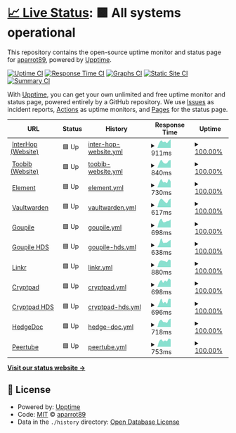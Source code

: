 # [📈 Live Status](https://status.interhop.org): <!--live status--> **🟩 All systems operational**

This repository contains the open-source uptime monitor and status page for [aparrot89](https://status.interhop.org), powered by [Upptime](https://github.com/upptime/upptime).

[![Uptime CI](https://github.com/aparrot89/interhop-status/workflows/Uptime%20CI/badge.svg)](https://github.com/aparrot89/interhop-status/actions?query=workflow%3A%22Uptime+CI%22)
[![Response Time CI](https://github.com/aparrot89/interhop-status/workflows/Response%20Time%20CI/badge.svg)](https://github.com/aparrot89/interhop-status/actions?query=workflow%3A%22Response+Time+CI%22)
[![Graphs CI](https://github.com/aparrot89/interhop-status/workflows/Graphs%20CI/badge.svg)](https://github.com/aparrot89/interhop-status/actions?query=workflow%3A%22Graphs+CI%22)
[![Static Site CI](https://github.com/aparrot89/interhop-status/workflows/Static%20Site%20CI/badge.svg)](https://github.com/aparrot89/interhop-status/actions?query=workflow%3A%22Static+Site+CI%22)
[![Summary CI](https://github.com/aparrot89/interhop-status/workflows/Summary%20CI/badge.svg)](https://github.com/aparrot89/interhop-status/actions?query=workflow%3A%22Summary+CI%22)

With [Upptime](https://upptime.js.org), you can get your own unlimited and free uptime monitor and status page, powered entirely by a GitHub repository. We use [Issues](https://github.com/aparrot89/interhop-status/issues) as incident reports, [Actions](https://github.com/aparrot89/interhop-status/actions) as uptime monitors, and [Pages](https://status.interhop.org) for the status page.

<!--start: status pages-->
<!-- This summary is generated by Upptime (https://github.com/upptime/upptime) -->
<!-- Do not edit this manually, your changes will be overwritten -->
<!-- prettier-ignore -->
| URL | Status | History | Response Time | Uptime |
| --- | ------ | ------- | ------------- | ------ |
| <img alt="" src="https://icons.duckduckgo.com/ip3/interhop.org.ico" height="13"> [InterHop (Website)](https://interhop.org) | 🟩 Up | [inter-hop-website.yml](https://github.com/aparrot89/interhop-status/commits/HEAD/history/inter-hop-website.yml) | <details><summary><img alt="Response time graph" src="./graphs/inter-hop-website/response-time-week.png" height="20"> 911ms</summary><br><a href="https://status.interhop.org/history/inter-hop-website"><img alt="Response time 779" src="https://img.shields.io/endpoint?url=https%3A%2F%2Fraw.githubusercontent.com%2Faparrot89%2Finterhop-status%2FHEAD%2Fapi%2Finter-hop-website%2Fresponse-time.json"></a><br><a href="https://status.interhop.org/history/inter-hop-website"><img alt="24-hour response time 1102" src="https://img.shields.io/endpoint?url=https%3A%2F%2Fraw.githubusercontent.com%2Faparrot89%2Finterhop-status%2FHEAD%2Fapi%2Finter-hop-website%2Fresponse-time-day.json"></a><br><a href="https://status.interhop.org/history/inter-hop-website"><img alt="7-day response time 911" src="https://img.shields.io/endpoint?url=https%3A%2F%2Fraw.githubusercontent.com%2Faparrot89%2Finterhop-status%2FHEAD%2Fapi%2Finter-hop-website%2Fresponse-time-week.json"></a><br><a href="https://status.interhop.org/history/inter-hop-website"><img alt="30-day response time 849" src="https://img.shields.io/endpoint?url=https%3A%2F%2Fraw.githubusercontent.com%2Faparrot89%2Finterhop-status%2FHEAD%2Fapi%2Finter-hop-website%2Fresponse-time-month.json"></a><br><a href="https://status.interhop.org/history/inter-hop-website"><img alt="1-year response time 779" src="https://img.shields.io/endpoint?url=https%3A%2F%2Fraw.githubusercontent.com%2Faparrot89%2Finterhop-status%2FHEAD%2Fapi%2Finter-hop-website%2Fresponse-time-year.json"></a></details> | <details><summary><a href="https://status.interhop.org/history/inter-hop-website">100.00%</a></summary><a href="https://status.interhop.org/history/inter-hop-website"><img alt="All-time uptime 99.89%" src="https://img.shields.io/endpoint?url=https%3A%2F%2Fraw.githubusercontent.com%2Faparrot89%2Finterhop-status%2FHEAD%2Fapi%2Finter-hop-website%2Fuptime.json"></a><br><a href="https://status.interhop.org/history/inter-hop-website"><img alt="24-hour uptime 100.00%" src="https://img.shields.io/endpoint?url=https%3A%2F%2Fraw.githubusercontent.com%2Faparrot89%2Finterhop-status%2FHEAD%2Fapi%2Finter-hop-website%2Fuptime-day.json"></a><br><a href="https://status.interhop.org/history/inter-hop-website"><img alt="7-day uptime 100.00%" src="https://img.shields.io/endpoint?url=https%3A%2F%2Fraw.githubusercontent.com%2Faparrot89%2Finterhop-status%2FHEAD%2Fapi%2Finter-hop-website%2Fuptime-week.json"></a><br><a href="https://status.interhop.org/history/inter-hop-website"><img alt="30-day uptime 100.00%" src="https://img.shields.io/endpoint?url=https%3A%2F%2Fraw.githubusercontent.com%2Faparrot89%2Finterhop-status%2FHEAD%2Fapi%2Finter-hop-website%2Fuptime-month.json"></a><br><a href="https://status.interhop.org/history/inter-hop-website"><img alt="1-year uptime 99.89%" src="https://img.shields.io/endpoint?url=https%3A%2F%2Fraw.githubusercontent.com%2Faparrot89%2Finterhop-status%2FHEAD%2Fapi%2Finter-hop-website%2Fuptime-year.json"></a></details>
| <img alt="" src="https://icons.duckduckgo.com/ip3/toobib.org.ico" height="13"> [Toobib (Website)](https://toobib.org) | 🟩 Up | [toobib-website.yml](https://github.com/aparrot89/interhop-status/commits/HEAD/history/toobib-website.yml) | <details><summary><img alt="Response time graph" src="./graphs/toobib-website/response-time-week.png" height="20"> 840ms</summary><br><a href="https://status.interhop.org/history/toobib-website"><img alt="Response time 762" src="https://img.shields.io/endpoint?url=https%3A%2F%2Fraw.githubusercontent.com%2Faparrot89%2Finterhop-status%2FHEAD%2Fapi%2Ftoobib-website%2Fresponse-time.json"></a><br><a href="https://status.interhop.org/history/toobib-website"><img alt="24-hour response time 1023" src="https://img.shields.io/endpoint?url=https%3A%2F%2Fraw.githubusercontent.com%2Faparrot89%2Finterhop-status%2FHEAD%2Fapi%2Ftoobib-website%2Fresponse-time-day.json"></a><br><a href="https://status.interhop.org/history/toobib-website"><img alt="7-day response time 840" src="https://img.shields.io/endpoint?url=https%3A%2F%2Fraw.githubusercontent.com%2Faparrot89%2Finterhop-status%2FHEAD%2Fapi%2Ftoobib-website%2Fresponse-time-week.json"></a><br><a href="https://status.interhop.org/history/toobib-website"><img alt="30-day response time 826" src="https://img.shields.io/endpoint?url=https%3A%2F%2Fraw.githubusercontent.com%2Faparrot89%2Finterhop-status%2FHEAD%2Fapi%2Ftoobib-website%2Fresponse-time-month.json"></a><br><a href="https://status.interhop.org/history/toobib-website"><img alt="1-year response time 762" src="https://img.shields.io/endpoint?url=https%3A%2F%2Fraw.githubusercontent.com%2Faparrot89%2Finterhop-status%2FHEAD%2Fapi%2Ftoobib-website%2Fresponse-time-year.json"></a></details> | <details><summary><a href="https://status.interhop.org/history/toobib-website">100.00%</a></summary><a href="https://status.interhop.org/history/toobib-website"><img alt="All-time uptime 99.85%" src="https://img.shields.io/endpoint?url=https%3A%2F%2Fraw.githubusercontent.com%2Faparrot89%2Finterhop-status%2FHEAD%2Fapi%2Ftoobib-website%2Fuptime.json"></a><br><a href="https://status.interhop.org/history/toobib-website"><img alt="24-hour uptime 100.00%" src="https://img.shields.io/endpoint?url=https%3A%2F%2Fraw.githubusercontent.com%2Faparrot89%2Finterhop-status%2FHEAD%2Fapi%2Ftoobib-website%2Fuptime-day.json"></a><br><a href="https://status.interhop.org/history/toobib-website"><img alt="7-day uptime 100.00%" src="https://img.shields.io/endpoint?url=https%3A%2F%2Fraw.githubusercontent.com%2Faparrot89%2Finterhop-status%2FHEAD%2Fapi%2Ftoobib-website%2Fuptime-week.json"></a><br><a href="https://status.interhop.org/history/toobib-website"><img alt="30-day uptime 99.55%" src="https://img.shields.io/endpoint?url=https%3A%2F%2Fraw.githubusercontent.com%2Faparrot89%2Finterhop-status%2FHEAD%2Fapi%2Ftoobib-website%2Fuptime-month.json"></a><br><a href="https://status.interhop.org/history/toobib-website"><img alt="1-year uptime 99.85%" src="https://img.shields.io/endpoint?url=https%3A%2F%2Fraw.githubusercontent.com%2Faparrot89%2Finterhop-status%2FHEAD%2Fapi%2Ftoobib-website%2Fuptime-year.json"></a></details>
| <img alt="" src="https://icons.duckduckgo.com/ip3/element.interhop.org.ico" height="13"> [Element](https://element.interhop.org) | 🟩 Up | [element.yml](https://github.com/aparrot89/interhop-status/commits/HEAD/history/element.yml) | <details><summary><img alt="Response time graph" src="./graphs/element/response-time-week.png" height="20"> 730ms</summary><br><a href="https://status.interhop.org/history/element"><img alt="Response time 619" src="https://img.shields.io/endpoint?url=https%3A%2F%2Fraw.githubusercontent.com%2Faparrot89%2Finterhop-status%2FHEAD%2Fapi%2Felement%2Fresponse-time.json"></a><br><a href="https://status.interhop.org/history/element"><img alt="24-hour response time 920" src="https://img.shields.io/endpoint?url=https%3A%2F%2Fraw.githubusercontent.com%2Faparrot89%2Finterhop-status%2FHEAD%2Fapi%2Felement%2Fresponse-time-day.json"></a><br><a href="https://status.interhop.org/history/element"><img alt="7-day response time 730" src="https://img.shields.io/endpoint?url=https%3A%2F%2Fraw.githubusercontent.com%2Faparrot89%2Finterhop-status%2FHEAD%2Fapi%2Felement%2Fresponse-time-week.json"></a><br><a href="https://status.interhop.org/history/element"><img alt="30-day response time 678" src="https://img.shields.io/endpoint?url=https%3A%2F%2Fraw.githubusercontent.com%2Faparrot89%2Finterhop-status%2FHEAD%2Fapi%2Felement%2Fresponse-time-month.json"></a><br><a href="https://status.interhop.org/history/element"><img alt="1-year response time 619" src="https://img.shields.io/endpoint?url=https%3A%2F%2Fraw.githubusercontent.com%2Faparrot89%2Finterhop-status%2FHEAD%2Fapi%2Felement%2Fresponse-time-year.json"></a></details> | <details><summary><a href="https://status.interhop.org/history/element">100.00%</a></summary><a href="https://status.interhop.org/history/element"><img alt="All-time uptime 99.93%" src="https://img.shields.io/endpoint?url=https%3A%2F%2Fraw.githubusercontent.com%2Faparrot89%2Finterhop-status%2FHEAD%2Fapi%2Felement%2Fuptime.json"></a><br><a href="https://status.interhop.org/history/element"><img alt="24-hour uptime 100.00%" src="https://img.shields.io/endpoint?url=https%3A%2F%2Fraw.githubusercontent.com%2Faparrot89%2Finterhop-status%2FHEAD%2Fapi%2Felement%2Fuptime-day.json"></a><br><a href="https://status.interhop.org/history/element"><img alt="7-day uptime 100.00%" src="https://img.shields.io/endpoint?url=https%3A%2F%2Fraw.githubusercontent.com%2Faparrot89%2Finterhop-status%2FHEAD%2Fapi%2Felement%2Fuptime-week.json"></a><br><a href="https://status.interhop.org/history/element"><img alt="30-day uptime 100.00%" src="https://img.shields.io/endpoint?url=https%3A%2F%2Fraw.githubusercontent.com%2Faparrot89%2Finterhop-status%2FHEAD%2Fapi%2Felement%2Fuptime-month.json"></a><br><a href="https://status.interhop.org/history/element"><img alt="1-year uptime 99.93%" src="https://img.shields.io/endpoint?url=https%3A%2F%2Fraw.githubusercontent.com%2Faparrot89%2Finterhop-status%2FHEAD%2Fapi%2Felement%2Fuptime-year.json"></a></details>
| <img alt="" src="https://icons.duckduckgo.com/ip3/password.interhop.org.ico" height="13"> [Vaultwarden](https://password.interhop.org) | 🟩 Up | [vaultwarden.yml](https://github.com/aparrot89/interhop-status/commits/HEAD/history/vaultwarden.yml) | <details><summary><img alt="Response time graph" src="./graphs/vaultwarden/response-time-week.png" height="20"> 617ms</summary><br><a href="https://status.interhop.org/history/vaultwarden"><img alt="Response time 608" src="https://img.shields.io/endpoint?url=https%3A%2F%2Fraw.githubusercontent.com%2Faparrot89%2Finterhop-status%2FHEAD%2Fapi%2Fvaultwarden%2Fresponse-time.json"></a><br><a href="https://status.interhop.org/history/vaultwarden"><img alt="24-hour response time 679" src="https://img.shields.io/endpoint?url=https%3A%2F%2Fraw.githubusercontent.com%2Faparrot89%2Finterhop-status%2FHEAD%2Fapi%2Fvaultwarden%2Fresponse-time-day.json"></a><br><a href="https://status.interhop.org/history/vaultwarden"><img alt="7-day response time 617" src="https://img.shields.io/endpoint?url=https%3A%2F%2Fraw.githubusercontent.com%2Faparrot89%2Finterhop-status%2FHEAD%2Fapi%2Fvaultwarden%2Fresponse-time-week.json"></a><br><a href="https://status.interhop.org/history/vaultwarden"><img alt="30-day response time 640" src="https://img.shields.io/endpoint?url=https%3A%2F%2Fraw.githubusercontent.com%2Faparrot89%2Finterhop-status%2FHEAD%2Fapi%2Fvaultwarden%2Fresponse-time-month.json"></a><br><a href="https://status.interhop.org/history/vaultwarden"><img alt="1-year response time 608" src="https://img.shields.io/endpoint?url=https%3A%2F%2Fraw.githubusercontent.com%2Faparrot89%2Finterhop-status%2FHEAD%2Fapi%2Fvaultwarden%2Fresponse-time-year.json"></a></details> | <details><summary><a href="https://status.interhop.org/history/vaultwarden">100.00%</a></summary><a href="https://status.interhop.org/history/vaultwarden"><img alt="All-time uptime 99.93%" src="https://img.shields.io/endpoint?url=https%3A%2F%2Fraw.githubusercontent.com%2Faparrot89%2Finterhop-status%2FHEAD%2Fapi%2Fvaultwarden%2Fuptime.json"></a><br><a href="https://status.interhop.org/history/vaultwarden"><img alt="24-hour uptime 100.00%" src="https://img.shields.io/endpoint?url=https%3A%2F%2Fraw.githubusercontent.com%2Faparrot89%2Finterhop-status%2FHEAD%2Fapi%2Fvaultwarden%2Fuptime-day.json"></a><br><a href="https://status.interhop.org/history/vaultwarden"><img alt="7-day uptime 100.00%" src="https://img.shields.io/endpoint?url=https%3A%2F%2Fraw.githubusercontent.com%2Faparrot89%2Finterhop-status%2FHEAD%2Fapi%2Fvaultwarden%2Fuptime-week.json"></a><br><a href="https://status.interhop.org/history/vaultwarden"><img alt="30-day uptime 100.00%" src="https://img.shields.io/endpoint?url=https%3A%2F%2Fraw.githubusercontent.com%2Faparrot89%2Finterhop-status%2FHEAD%2Fapi%2Fvaultwarden%2Fuptime-month.json"></a><br><a href="https://status.interhop.org/history/vaultwarden"><img alt="1-year uptime 99.93%" src="https://img.shields.io/endpoint?url=https%3A%2F%2Fraw.githubusercontent.com%2Faparrot89%2Finterhop-status%2FHEAD%2Fapi%2Fvaultwarden%2Fuptime-year.json"></a></details>
| <img alt="" src="https://icons.duckduckgo.com/ip3/goupile.org.ico" height="13"> [Goupile](https://goupile.org) | 🟩 Up | [goupile.yml](https://github.com/aparrot89/interhop-status/commits/HEAD/history/goupile.yml) | <details><summary><img alt="Response time graph" src="./graphs/goupile/response-time-week.png" height="20"> 698ms</summary><br><a href="https://status.interhop.org/history/goupile"><img alt="Response time 662" src="https://img.shields.io/endpoint?url=https%3A%2F%2Fraw.githubusercontent.com%2Faparrot89%2Finterhop-status%2FHEAD%2Fapi%2Fgoupile%2Fresponse-time.json"></a><br><a href="https://status.interhop.org/history/goupile"><img alt="24-hour response time 819" src="https://img.shields.io/endpoint?url=https%3A%2F%2Fraw.githubusercontent.com%2Faparrot89%2Finterhop-status%2FHEAD%2Fapi%2Fgoupile%2Fresponse-time-day.json"></a><br><a href="https://status.interhop.org/history/goupile"><img alt="7-day response time 698" src="https://img.shields.io/endpoint?url=https%3A%2F%2Fraw.githubusercontent.com%2Faparrot89%2Finterhop-status%2FHEAD%2Fapi%2Fgoupile%2Fresponse-time-week.json"></a><br><a href="https://status.interhop.org/history/goupile"><img alt="30-day response time 704" src="https://img.shields.io/endpoint?url=https%3A%2F%2Fraw.githubusercontent.com%2Faparrot89%2Finterhop-status%2FHEAD%2Fapi%2Fgoupile%2Fresponse-time-month.json"></a><br><a href="https://status.interhop.org/history/goupile"><img alt="1-year response time 662" src="https://img.shields.io/endpoint?url=https%3A%2F%2Fraw.githubusercontent.com%2Faparrot89%2Finterhop-status%2FHEAD%2Fapi%2Fgoupile%2Fresponse-time-year.json"></a></details> | <details><summary><a href="https://status.interhop.org/history/goupile">100.00%</a></summary><a href="https://status.interhop.org/history/goupile"><img alt="All-time uptime 99.99%" src="https://img.shields.io/endpoint?url=https%3A%2F%2Fraw.githubusercontent.com%2Faparrot89%2Finterhop-status%2FHEAD%2Fapi%2Fgoupile%2Fuptime.json"></a><br><a href="https://status.interhop.org/history/goupile"><img alt="24-hour uptime 100.00%" src="https://img.shields.io/endpoint?url=https%3A%2F%2Fraw.githubusercontent.com%2Faparrot89%2Finterhop-status%2FHEAD%2Fapi%2Fgoupile%2Fuptime-day.json"></a><br><a href="https://status.interhop.org/history/goupile"><img alt="7-day uptime 100.00%" src="https://img.shields.io/endpoint?url=https%3A%2F%2Fraw.githubusercontent.com%2Faparrot89%2Finterhop-status%2FHEAD%2Fapi%2Fgoupile%2Fuptime-week.json"></a><br><a href="https://status.interhop.org/history/goupile"><img alt="30-day uptime 100.00%" src="https://img.shields.io/endpoint?url=https%3A%2F%2Fraw.githubusercontent.com%2Faparrot89%2Finterhop-status%2FHEAD%2Fapi%2Fgoupile%2Fuptime-month.json"></a><br><a href="https://status.interhop.org/history/goupile"><img alt="1-year uptime 99.99%" src="https://img.shields.io/endpoint?url=https%3A%2F%2Fraw.githubusercontent.com%2Faparrot89%2Finterhop-status%2FHEAD%2Fapi%2Fgoupile%2Fuptime-year.json"></a></details>
| <img alt="" src="https://icons.duckduckgo.com/ip3/goupile.hds.interhop.org.ico" height="13"> [Goupile HDS](https://goupile.hds.interhop.org) | 🟩 Up | [goupile-hds.yml](https://github.com/aparrot89/interhop-status/commits/HEAD/history/goupile-hds.yml) | <details><summary><img alt="Response time graph" src="./graphs/goupile-hds/response-time-week.png" height="20"> 638ms</summary><br><a href="https://status.interhop.org/history/goupile-hds"><img alt="Response time 648" src="https://img.shields.io/endpoint?url=https%3A%2F%2Fraw.githubusercontent.com%2Faparrot89%2Finterhop-status%2FHEAD%2Fapi%2Fgoupile-hds%2Fresponse-time.json"></a><br><a href="https://status.interhop.org/history/goupile-hds"><img alt="24-hour response time 795" src="https://img.shields.io/endpoint?url=https%3A%2F%2Fraw.githubusercontent.com%2Faparrot89%2Finterhop-status%2FHEAD%2Fapi%2Fgoupile-hds%2Fresponse-time-day.json"></a><br><a href="https://status.interhop.org/history/goupile-hds"><img alt="7-day response time 638" src="https://img.shields.io/endpoint?url=https%3A%2F%2Fraw.githubusercontent.com%2Faparrot89%2Finterhop-status%2FHEAD%2Fapi%2Fgoupile-hds%2Fresponse-time-week.json"></a><br><a href="https://status.interhop.org/history/goupile-hds"><img alt="30-day response time 599" src="https://img.shields.io/endpoint?url=https%3A%2F%2Fraw.githubusercontent.com%2Faparrot89%2Finterhop-status%2FHEAD%2Fapi%2Fgoupile-hds%2Fresponse-time-month.json"></a><br><a href="https://status.interhop.org/history/goupile-hds"><img alt="1-year response time 648" src="https://img.shields.io/endpoint?url=https%3A%2F%2Fraw.githubusercontent.com%2Faparrot89%2Finterhop-status%2FHEAD%2Fapi%2Fgoupile-hds%2Fresponse-time-year.json"></a></details> | <details><summary><a href="https://status.interhop.org/history/goupile-hds">100.00%</a></summary><a href="https://status.interhop.org/history/goupile-hds"><img alt="All-time uptime 99.58%" src="https://img.shields.io/endpoint?url=https%3A%2F%2Fraw.githubusercontent.com%2Faparrot89%2Finterhop-status%2FHEAD%2Fapi%2Fgoupile-hds%2Fuptime.json"></a><br><a href="https://status.interhop.org/history/goupile-hds"><img alt="24-hour uptime 100.00%" src="https://img.shields.io/endpoint?url=https%3A%2F%2Fraw.githubusercontent.com%2Faparrot89%2Finterhop-status%2FHEAD%2Fapi%2Fgoupile-hds%2Fuptime-day.json"></a><br><a href="https://status.interhop.org/history/goupile-hds"><img alt="7-day uptime 100.00%" src="https://img.shields.io/endpoint?url=https%3A%2F%2Fraw.githubusercontent.com%2Faparrot89%2Finterhop-status%2FHEAD%2Fapi%2Fgoupile-hds%2Fuptime-week.json"></a><br><a href="https://status.interhop.org/history/goupile-hds"><img alt="30-day uptime 100.00%" src="https://img.shields.io/endpoint?url=https%3A%2F%2Fraw.githubusercontent.com%2Faparrot89%2Finterhop-status%2FHEAD%2Fapi%2Fgoupile-hds%2Fuptime-month.json"></a><br><a href="https://status.interhop.org/history/goupile-hds"><img alt="1-year uptime 99.58%" src="https://img.shields.io/endpoint?url=https%3A%2F%2Fraw.githubusercontent.com%2Faparrot89%2Finterhop-status%2FHEAD%2Fapi%2Fgoupile-hds%2Fuptime-year.json"></a></details>
| <img alt="" src="https://icons.duckduckgo.com/ip3/linkr.interhop.org.ico" height="13"> [Linkr](https://linkr.interhop.org) | 🟩 Up | [linkr.yml](https://github.com/aparrot89/interhop-status/commits/HEAD/history/linkr.yml) | <details><summary><img alt="Response time graph" src="./graphs/linkr/response-time-week.png" height="20"> 880ms</summary><br><a href="https://status.interhop.org/history/linkr"><img alt="Response time 953" src="https://img.shields.io/endpoint?url=https%3A%2F%2Fraw.githubusercontent.com%2Faparrot89%2Finterhop-status%2FHEAD%2Fapi%2Flinkr%2Fresponse-time.json"></a><br><a href="https://status.interhop.org/history/linkr"><img alt="24-hour response time 1026" src="https://img.shields.io/endpoint?url=https%3A%2F%2Fraw.githubusercontent.com%2Faparrot89%2Finterhop-status%2FHEAD%2Fapi%2Flinkr%2Fresponse-time-day.json"></a><br><a href="https://status.interhop.org/history/linkr"><img alt="7-day response time 880" src="https://img.shields.io/endpoint?url=https%3A%2F%2Fraw.githubusercontent.com%2Faparrot89%2Finterhop-status%2FHEAD%2Fapi%2Flinkr%2Fresponse-time-week.json"></a><br><a href="https://status.interhop.org/history/linkr"><img alt="30-day response time 835" src="https://img.shields.io/endpoint?url=https%3A%2F%2Fraw.githubusercontent.com%2Faparrot89%2Finterhop-status%2FHEAD%2Fapi%2Flinkr%2Fresponse-time-month.json"></a><br><a href="https://status.interhop.org/history/linkr"><img alt="1-year response time 953" src="https://img.shields.io/endpoint?url=https%3A%2F%2Fraw.githubusercontent.com%2Faparrot89%2Finterhop-status%2FHEAD%2Fapi%2Flinkr%2Fresponse-time-year.json"></a></details> | <details><summary><a href="https://status.interhop.org/history/linkr">100.00%</a></summary><a href="https://status.interhop.org/history/linkr"><img alt="All-time uptime 99.16%" src="https://img.shields.io/endpoint?url=https%3A%2F%2Fraw.githubusercontent.com%2Faparrot89%2Finterhop-status%2FHEAD%2Fapi%2Flinkr%2Fuptime.json"></a><br><a href="https://status.interhop.org/history/linkr"><img alt="24-hour uptime 100.00%" src="https://img.shields.io/endpoint?url=https%3A%2F%2Fraw.githubusercontent.com%2Faparrot89%2Finterhop-status%2FHEAD%2Fapi%2Flinkr%2Fuptime-day.json"></a><br><a href="https://status.interhop.org/history/linkr"><img alt="7-day uptime 100.00%" src="https://img.shields.io/endpoint?url=https%3A%2F%2Fraw.githubusercontent.com%2Faparrot89%2Finterhop-status%2FHEAD%2Fapi%2Flinkr%2Fuptime-week.json"></a><br><a href="https://status.interhop.org/history/linkr"><img alt="30-day uptime 99.91%" src="https://img.shields.io/endpoint?url=https%3A%2F%2Fraw.githubusercontent.com%2Faparrot89%2Finterhop-status%2FHEAD%2Fapi%2Flinkr%2Fuptime-month.json"></a><br><a href="https://status.interhop.org/history/linkr"><img alt="1-year uptime 99.16%" src="https://img.shields.io/endpoint?url=https%3A%2F%2Fraw.githubusercontent.com%2Faparrot89%2Finterhop-status%2FHEAD%2Fapi%2Flinkr%2Fuptime-year.json"></a></details>
| <img alt="" src="https://icons.duckduckgo.com/ip3/cpad.interhop.org.ico" height="13"> [Cryptpad](https://cpad.interhop.org) | 🟩 Up | [cryptpad.yml](https://github.com/aparrot89/interhop-status/commits/HEAD/history/cryptpad.yml) | <details><summary><img alt="Response time graph" src="./graphs/cryptpad/response-time-week.png" height="20"> 698ms</summary><br><a href="https://status.interhop.org/history/cryptpad"><img alt="Response time 573" src="https://img.shields.io/endpoint?url=https%3A%2F%2Fraw.githubusercontent.com%2Faparrot89%2Finterhop-status%2FHEAD%2Fapi%2Fcryptpad%2Fresponse-time.json"></a><br><a href="https://status.interhop.org/history/cryptpad"><img alt="24-hour response time 665" src="https://img.shields.io/endpoint?url=https%3A%2F%2Fraw.githubusercontent.com%2Faparrot89%2Finterhop-status%2FHEAD%2Fapi%2Fcryptpad%2Fresponse-time-day.json"></a><br><a href="https://status.interhop.org/history/cryptpad"><img alt="7-day response time 698" src="https://img.shields.io/endpoint?url=https%3A%2F%2Fraw.githubusercontent.com%2Faparrot89%2Finterhop-status%2FHEAD%2Fapi%2Fcryptpad%2Fresponse-time-week.json"></a><br><a href="https://status.interhop.org/history/cryptpad"><img alt="30-day response time 650" src="https://img.shields.io/endpoint?url=https%3A%2F%2Fraw.githubusercontent.com%2Faparrot89%2Finterhop-status%2FHEAD%2Fapi%2Fcryptpad%2Fresponse-time-month.json"></a><br><a href="https://status.interhop.org/history/cryptpad"><img alt="1-year response time 573" src="https://img.shields.io/endpoint?url=https%3A%2F%2Fraw.githubusercontent.com%2Faparrot89%2Finterhop-status%2FHEAD%2Fapi%2Fcryptpad%2Fresponse-time-year.json"></a></details> | <details><summary><a href="https://status.interhop.org/history/cryptpad">100.00%</a></summary><a href="https://status.interhop.org/history/cryptpad"><img alt="All-time uptime 99.80%" src="https://img.shields.io/endpoint?url=https%3A%2F%2Fraw.githubusercontent.com%2Faparrot89%2Finterhop-status%2FHEAD%2Fapi%2Fcryptpad%2Fuptime.json"></a><br><a href="https://status.interhop.org/history/cryptpad"><img alt="24-hour uptime 100.00%" src="https://img.shields.io/endpoint?url=https%3A%2F%2Fraw.githubusercontent.com%2Faparrot89%2Finterhop-status%2FHEAD%2Fapi%2Fcryptpad%2Fuptime-day.json"></a><br><a href="https://status.interhop.org/history/cryptpad"><img alt="7-day uptime 100.00%" src="https://img.shields.io/endpoint?url=https%3A%2F%2Fraw.githubusercontent.com%2Faparrot89%2Finterhop-status%2FHEAD%2Fapi%2Fcryptpad%2Fuptime-week.json"></a><br><a href="https://status.interhop.org/history/cryptpad"><img alt="30-day uptime 99.95%" src="https://img.shields.io/endpoint?url=https%3A%2F%2Fraw.githubusercontent.com%2Faparrot89%2Finterhop-status%2FHEAD%2Fapi%2Fcryptpad%2Fuptime-month.json"></a><br><a href="https://status.interhop.org/history/cryptpad"><img alt="1-year uptime 99.80%" src="https://img.shields.io/endpoint?url=https%3A%2F%2Fraw.githubusercontent.com%2Faparrot89%2Finterhop-status%2FHEAD%2Fapi%2Fcryptpad%2Fuptime-year.json"></a></details>
| <img alt="" src="https://icons.duckduckgo.com/ip3/cryptpad.hds.interhop.org.ico" height="13"> [Cryptpad HDS](https://cryptpad.hds.interhop.org) | 🟩 Up | [cryptpad-hds.yml](https://github.com/aparrot89/interhop-status/commits/HEAD/history/cryptpad-hds.yml) | <details><summary><img alt="Response time graph" src="./graphs/cryptpad-hds/response-time-week.png" height="20"> 696ms</summary><br><a href="https://status.interhop.org/history/cryptpad-hds"><img alt="Response time 647" src="https://img.shields.io/endpoint?url=https%3A%2F%2Fraw.githubusercontent.com%2Faparrot89%2Finterhop-status%2FHEAD%2Fapi%2Fcryptpad-hds%2Fresponse-time.json"></a><br><a href="https://status.interhop.org/history/cryptpad-hds"><img alt="24-hour response time 701" src="https://img.shields.io/endpoint?url=https%3A%2F%2Fraw.githubusercontent.com%2Faparrot89%2Finterhop-status%2FHEAD%2Fapi%2Fcryptpad-hds%2Fresponse-time-day.json"></a><br><a href="https://status.interhop.org/history/cryptpad-hds"><img alt="7-day response time 696" src="https://img.shields.io/endpoint?url=https%3A%2F%2Fraw.githubusercontent.com%2Faparrot89%2Finterhop-status%2FHEAD%2Fapi%2Fcryptpad-hds%2Fresponse-time-week.json"></a><br><a href="https://status.interhop.org/history/cryptpad-hds"><img alt="30-day response time 609" src="https://img.shields.io/endpoint?url=https%3A%2F%2Fraw.githubusercontent.com%2Faparrot89%2Finterhop-status%2FHEAD%2Fapi%2Fcryptpad-hds%2Fresponse-time-month.json"></a><br><a href="https://status.interhop.org/history/cryptpad-hds"><img alt="1-year response time 647" src="https://img.shields.io/endpoint?url=https%3A%2F%2Fraw.githubusercontent.com%2Faparrot89%2Finterhop-status%2FHEAD%2Fapi%2Fcryptpad-hds%2Fresponse-time-year.json"></a></details> | <details><summary><a href="https://status.interhop.org/history/cryptpad-hds">100.00%</a></summary><a href="https://status.interhop.org/history/cryptpad-hds"><img alt="All-time uptime 99.78%" src="https://img.shields.io/endpoint?url=https%3A%2F%2Fraw.githubusercontent.com%2Faparrot89%2Finterhop-status%2FHEAD%2Fapi%2Fcryptpad-hds%2Fuptime.json"></a><br><a href="https://status.interhop.org/history/cryptpad-hds"><img alt="24-hour uptime 100.00%" src="https://img.shields.io/endpoint?url=https%3A%2F%2Fraw.githubusercontent.com%2Faparrot89%2Finterhop-status%2FHEAD%2Fapi%2Fcryptpad-hds%2Fuptime-day.json"></a><br><a href="https://status.interhop.org/history/cryptpad-hds"><img alt="7-day uptime 100.00%" src="https://img.shields.io/endpoint?url=https%3A%2F%2Fraw.githubusercontent.com%2Faparrot89%2Finterhop-status%2FHEAD%2Fapi%2Fcryptpad-hds%2Fuptime-week.json"></a><br><a href="https://status.interhop.org/history/cryptpad-hds"><img alt="30-day uptime 100.00%" src="https://img.shields.io/endpoint?url=https%3A%2F%2Fraw.githubusercontent.com%2Faparrot89%2Finterhop-status%2FHEAD%2Fapi%2Fcryptpad-hds%2Fuptime-month.json"></a><br><a href="https://status.interhop.org/history/cryptpad-hds"><img alt="1-year uptime 99.78%" src="https://img.shields.io/endpoint?url=https%3A%2F%2Fraw.githubusercontent.com%2Faparrot89%2Finterhop-status%2FHEAD%2Fapi%2Fcryptpad-hds%2Fuptime-year.json"></a></details>
| <img alt="" src="https://icons.duckduckgo.com/ip3/pad.interhop.org.ico" height="13"> [HedgeDoc](https://pad.interhop.org) | 🟩 Up | [hedge-doc.yml](https://github.com/aparrot89/interhop-status/commits/HEAD/history/hedge-doc.yml) | <details><summary><img alt="Response time graph" src="./graphs/hedge-doc/response-time-week.png" height="20"> 718ms</summary><br><a href="https://status.interhop.org/history/hedge-doc"><img alt="Response time 674" src="https://img.shields.io/endpoint?url=https%3A%2F%2Fraw.githubusercontent.com%2Faparrot89%2Finterhop-status%2FHEAD%2Fapi%2Fhedge-doc%2Fresponse-time.json"></a><br><a href="https://status.interhop.org/history/hedge-doc"><img alt="24-hour response time 927" src="https://img.shields.io/endpoint?url=https%3A%2F%2Fraw.githubusercontent.com%2Faparrot89%2Finterhop-status%2FHEAD%2Fapi%2Fhedge-doc%2Fresponse-time-day.json"></a><br><a href="https://status.interhop.org/history/hedge-doc"><img alt="7-day response time 718" src="https://img.shields.io/endpoint?url=https%3A%2F%2Fraw.githubusercontent.com%2Faparrot89%2Finterhop-status%2FHEAD%2Fapi%2Fhedge-doc%2Fresponse-time-week.json"></a><br><a href="https://status.interhop.org/history/hedge-doc"><img alt="30-day response time 704" src="https://img.shields.io/endpoint?url=https%3A%2F%2Fraw.githubusercontent.com%2Faparrot89%2Finterhop-status%2FHEAD%2Fapi%2Fhedge-doc%2Fresponse-time-month.json"></a><br><a href="https://status.interhop.org/history/hedge-doc"><img alt="1-year response time 674" src="https://img.shields.io/endpoint?url=https%3A%2F%2Fraw.githubusercontent.com%2Faparrot89%2Finterhop-status%2FHEAD%2Fapi%2Fhedge-doc%2Fresponse-time-year.json"></a></details> | <details><summary><a href="https://status.interhop.org/history/hedge-doc">100.00%</a></summary><a href="https://status.interhop.org/history/hedge-doc"><img alt="All-time uptime 99.93%" src="https://img.shields.io/endpoint?url=https%3A%2F%2Fraw.githubusercontent.com%2Faparrot89%2Finterhop-status%2FHEAD%2Fapi%2Fhedge-doc%2Fuptime.json"></a><br><a href="https://status.interhop.org/history/hedge-doc"><img alt="24-hour uptime 100.00%" src="https://img.shields.io/endpoint?url=https%3A%2F%2Fraw.githubusercontent.com%2Faparrot89%2Finterhop-status%2FHEAD%2Fapi%2Fhedge-doc%2Fuptime-day.json"></a><br><a href="https://status.interhop.org/history/hedge-doc"><img alt="7-day uptime 100.00%" src="https://img.shields.io/endpoint?url=https%3A%2F%2Fraw.githubusercontent.com%2Faparrot89%2Finterhop-status%2FHEAD%2Fapi%2Fhedge-doc%2Fuptime-week.json"></a><br><a href="https://status.interhop.org/history/hedge-doc"><img alt="30-day uptime 100.00%" src="https://img.shields.io/endpoint?url=https%3A%2F%2Fraw.githubusercontent.com%2Faparrot89%2Finterhop-status%2FHEAD%2Fapi%2Fhedge-doc%2Fuptime-month.json"></a><br><a href="https://status.interhop.org/history/hedge-doc"><img alt="1-year uptime 99.93%" src="https://img.shields.io/endpoint?url=https%3A%2F%2Fraw.githubusercontent.com%2Faparrot89%2Finterhop-status%2FHEAD%2Fapi%2Fhedge-doc%2Fuptime-year.json"></a></details>
| <img alt="" src="https://icons.duckduckgo.com/ip3/peertube.interhop.org.ico" height="13"> [Peertube](https://peertube.interhop.org) | 🟩 Up | [peertube.yml](https://github.com/aparrot89/interhop-status/commits/HEAD/history/peertube.yml) | <details><summary><img alt="Response time graph" src="./graphs/peertube/response-time-week.png" height="20"> 753ms</summary><br><a href="https://status.interhop.org/history/peertube"><img alt="Response time 655" src="https://img.shields.io/endpoint?url=https%3A%2F%2Fraw.githubusercontent.com%2Faparrot89%2Finterhop-status%2FHEAD%2Fapi%2Fpeertube%2Fresponse-time.json"></a><br><a href="https://status.interhop.org/history/peertube"><img alt="24-hour response time 816" src="https://img.shields.io/endpoint?url=https%3A%2F%2Fraw.githubusercontent.com%2Faparrot89%2Finterhop-status%2FHEAD%2Fapi%2Fpeertube%2Fresponse-time-day.json"></a><br><a href="https://status.interhop.org/history/peertube"><img alt="7-day response time 753" src="https://img.shields.io/endpoint?url=https%3A%2F%2Fraw.githubusercontent.com%2Faparrot89%2Finterhop-status%2FHEAD%2Fapi%2Fpeertube%2Fresponse-time-week.json"></a><br><a href="https://status.interhop.org/history/peertube"><img alt="30-day response time 687" src="https://img.shields.io/endpoint?url=https%3A%2F%2Fraw.githubusercontent.com%2Faparrot89%2Finterhop-status%2FHEAD%2Fapi%2Fpeertube%2Fresponse-time-month.json"></a><br><a href="https://status.interhop.org/history/peertube"><img alt="1-year response time 655" src="https://img.shields.io/endpoint?url=https%3A%2F%2Fraw.githubusercontent.com%2Faparrot89%2Finterhop-status%2FHEAD%2Fapi%2Fpeertube%2Fresponse-time-year.json"></a></details> | <details><summary><a href="https://status.interhop.org/history/peertube">100.00%</a></summary><a href="https://status.interhop.org/history/peertube"><img alt="All-time uptime 99.78%" src="https://img.shields.io/endpoint?url=https%3A%2F%2Fraw.githubusercontent.com%2Faparrot89%2Finterhop-status%2FHEAD%2Fapi%2Fpeertube%2Fuptime.json"></a><br><a href="https://status.interhop.org/history/peertube"><img alt="24-hour uptime 100.00%" src="https://img.shields.io/endpoint?url=https%3A%2F%2Fraw.githubusercontent.com%2Faparrot89%2Finterhop-status%2FHEAD%2Fapi%2Fpeertube%2Fuptime-day.json"></a><br><a href="https://status.interhop.org/history/peertube"><img alt="7-day uptime 100.00%" src="https://img.shields.io/endpoint?url=https%3A%2F%2Fraw.githubusercontent.com%2Faparrot89%2Finterhop-status%2FHEAD%2Fapi%2Fpeertube%2Fuptime-week.json"></a><br><a href="https://status.interhop.org/history/peertube"><img alt="30-day uptime 99.95%" src="https://img.shields.io/endpoint?url=https%3A%2F%2Fraw.githubusercontent.com%2Faparrot89%2Finterhop-status%2FHEAD%2Fapi%2Fpeertube%2Fuptime-month.json"></a><br><a href="https://status.interhop.org/history/peertube"><img alt="1-year uptime 99.78%" src="https://img.shields.io/endpoint?url=https%3A%2F%2Fraw.githubusercontent.com%2Faparrot89%2Finterhop-status%2FHEAD%2Fapi%2Fpeertube%2Fuptime-year.json"></a></details>

<!--end: status pages-->

[**Visit our status website →**](https://status.interhop.org)

## 📄 License

- Powered by: [Upptime](https://github.com/upptime/upptime)
- Code: [MIT](./LICENSE) © [aparrot89](https://status.interhop.org)
- Data in the `./history` directory: [Open Database License](https://opendatacommons.org/licenses/odbl/1-0/)

